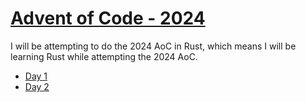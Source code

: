 # [Advent of Code - 2024](https://adventofcode.com/)

I will be attempting to do the 2024 AoC in Rust, which means I will be learning Rust while attempting the 2024 AoC.

- [Day 1](./Day01/)
- [Day 2](./Day02/)